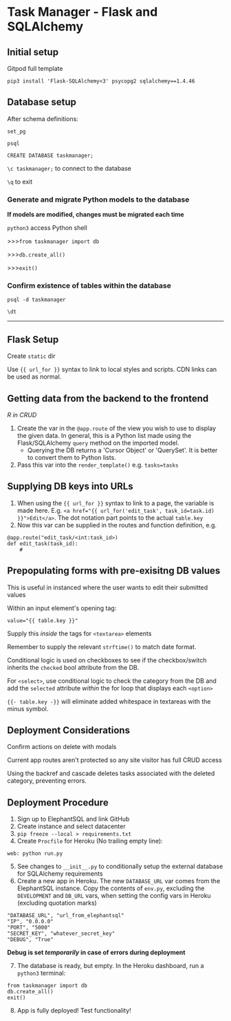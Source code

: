 # Task Manager - Flask and SQLAlchemy

## Initial setup

Gitpod full template

`pip3 install 'Flask-SQLAlchemy<3' psycopg2 sqlalchemy==1.4.46`

## Database setup

After schema definitions:

`set_pg`

`psql`

`CREATE DATABASE taskmanager;`

`\c taskmanager;` to connect to the database

`\q` to exit

### Generate and migrate Python models to the database

**If models are modified, changes must be migrated each time**

`python3` access Python shell

\>>>`from taskmanager import db`

\>>>`db.create_all()`

\>>>`exit()`

### Confirm existence of tables within the database

`psql -d taskmanager`

`\dt`

---

## Flask Setup

Create `static` dir

Use `{{ url_for }}` syntax to link to local styles and scripts. CDN links can be
used as normal.

## Getting data from the backend to the frontend

*R in CRUD*

1. Create the var in the `@app.route` of the view you wish to use to display the
given data. In general, this is a Python list made using the Flask/SQLAlchemy
`query` method on the imported model.
   - Querying the DB returns a 'Cursor Object' or 'QuerySet'. It is better to
   convert them to Python lists.
2. Pass this var into the `render_template()` e.g. `tasks=tasks`

## Supplying DB keys into URLs

1. When using the `{{ url_for }}` syntax to link to a page, the variable is made
here. E.g. `<a href="{{ url_for('edit_task', task_id=task.id) }}">Edit</a>`. The
dot notation part points to the actual `table.key`
2. Now this var can be supplied in the routes and function definition, e.g.
```
@app.route("edit_task/<int:task_id>)
def edit_task(task_id):
    #
```

## Prepopulating forms with pre-exisitng DB values

This is useful in instanced where the user wants to edit their submitted values

Within an input element's opening tag:

`value="{{ table.key }}"`

Supply this *inside* the tags for `<textarea>` elements

Remember to supply the relevant `strftime()` to match date format.

Conditional logic is used on checkboxes to see if the checkbox/switch inherits
the `checked` bool attribute from the DB.

For `<select>`, use conditional logic to check the category from the DB and add
the `selected` attribute *within* the for loop that displays each `<option>`

`{{- table.key -}}` will eliminate added whitespace in textareas with the minus
symbol.

## Deployment Considerations

Confirm actions on delete with modals

Current app routes aren't protected so any site visitor has full CRUD access

Using the backref and cascade deletes tasks associated with the deleted
category, preventing errors.

## Deployment Procedure

1. Sign up to ElephantSQL and link GitHub
2. Create instance and select datacenter
3. `pip freeze --local > requirements.txt`
4. Create `Procfile` for Heroku (No trailing empty line):
```
web: python run.py
```
5. See changes to `__init__.py` to conditionally setup the external database for
SQLAlchemy requirements
6. Create a new app in Heroku. The new `DATABASE_URL` var comes from the
ElephantSQL instance. Copy the contents of `env.py`, excluding the `DEVELOPMENT`
and `DB_URL` vars, when setting the config vars in Heroku (excluding quotation
marks)
```
"DATABASE_URL", "url_from_elephantsql"
"IP", "0.0.0.0"
"PORT", "5000"
"SECRET_KEY", "whatever_secret_key"
"DEBUG", "True"
```
**Debug is set *temporarily* in case of errors during deployment**

7. The database is ready, but empty. In the Heroku dashboard, run a `python3`
terminal:
```
from taskmanager import db
db.create_all()
exit()
```
8. App is fully deployed! Test functionality!